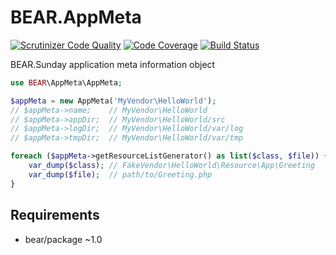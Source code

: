 # BEAR.AppMeta

[![Scrutinizer Code Quality](https://scrutinizer-ci.com/g/bearsunday/BEAR.AppMeta/badges/quality-score.png?b=master)](https://scrutinizer-ci.com/g/bearsunday/BEAR.AppMeta/?branch=master)
[![Code Coverage](https://scrutinizer-ci.com/g/bearsunday/BEAR.AppMeta/badges/coverage.png?b=master)](https://scrutinizer-ci.com/g/bearsunday/BEAR.AppMeta/?branch=master)
[![Build Status](https://travis-ci.org/bearsunday/BEAR.AppMeta.svg?branch=master)](https://travis-ci.org/bearsunday/BEAR.AppMeta)

BEAR.Sunday application meta information object

```php
use BEAR\AppMeta\AppMeta;

$appMeta = new AppMeta('MyVendor\HelloWorld');
// $appMeta->name;    // MyVendor\HelloWorld
// $appMeta->appDir;  // MyVendor\HelloWorld/src
// $appMeta->logDir;  // MyVendor\HelloWorld/var/log
// $appMeta->tmpDir;  // MyVendor\HelloWorld/var/tmp

foreach ($appMeta->getResourceListGenerator() as list($class, $file)) {
    var_dump($class); // FakeVendor\HelloWorld\Resource\App\Greeting
    var_dump($file);  // path/to/Greeting.php
}
```
## Requirements

 * bear/package ~1.0
